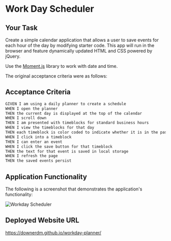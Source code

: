 # Work Day Scheduler

## Your Task

Create a simple calendar application that allows a user to save events for each hour of the day by modifying starter code. This app will run in the browser and feature dynamically updated HTML and CSS powered by jQuery.

Use the [Moment.js](https://momentjs.com/) library to work with date and time.

The original acceptance criteria were as follows:

## Acceptance Criteria

```md
GIVEN I am using a daily planner to create a schedule
WHEN I open the planner
THEN the current day is displayed at the top of the calendar
WHEN I scroll down
THEN I am presented with timeblocks for standard business hours
WHEN I view the timeblocks for that day
THEN each timeblock is color coded to indicate whether it is in the past, present, or future
WHEN I click into a timeblock
THEN I can enter an event
WHEN I click the save button for that timeblock
THEN the text for that event is saved in local storage
WHEN I refresh the page
THEN the saved events persist
```

## Application Functionality

The following is a screenshot that demonstrates the application's functionality:

![Workday Scheduler](https://user-images.githubusercontent.com/94584327/152293270-7be15163-0535-4365-b717-d01c4b8ea177.png)

## Deployed Website URL

https://downerdm.github.io/workday-planner/

